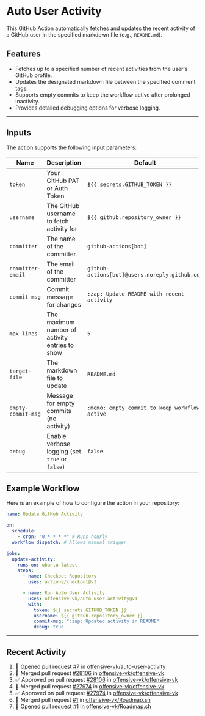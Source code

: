 # Auto User Activity

This GitHub Action automatically fetches and updates the recent activity of a GitHub user in the specified markdown file (e.g., `README.md`).

## Features

- Fetches up to a specified number of recent activities from the user's GitHub profile.
- Updates the designated markdown file between the specified comment tags.
- Supports empty commits to keep the workflow active after prolonged inactivity.
- Provides detailed debugging options for verbose logging.

---

## Inputs

The action supports the following input parameters:

| Name            | Description                                            | Default                           |
|-----------------|-------------------------------------------------------|-----------------------------------|
| `token`         | Your GitHub PAT or Auth Token                         | `${{ secrets.GITHUB_TOKEN }}`    |
| `username`      | The GitHub username to fetch activity for             | `${{ github.repository_owner }}` |
| `committer`     | The name of the committer                             | `github-actions[bot]`            |
| `committer-email` | The email of the committer                          | `github-actions[bot]@users.noreply.github.com` |
| `commit-msg`    | Commit message for changes                           | `:zap: Update README with recent activity` |
| `max-lines`     | The maximum number of activity entries to show       | `5`                               |
| `target-file`   | The markdown file to update                          | `README.md`                       |
| `empty-commit-msg` | Message for empty commits (no activity)            | `:memo: empty commit to keep workflow active` |
| `debug`         | Enable verbose logging (set `true` or `false`)        | `false`                           |

## Example Workflow

Here is an example of how to configure the action in your repository:

```yaml
name: Update GitHub Activity

on:
  schedule:
    - cron: "0 * * * *" # Runs hourly
  workflow_dispatch: # Allows manual trigger

jobs:
  update-activity:
    runs-on: ubuntu-latest
    steps:
      - name: Checkout Repository
        uses: actions/checkout@v3

      - name: Run Auto User Activity
        uses: offensive-vk/auto-user-activity@v1
        with:
          token: ${{ secrets.GITHUB_TOKEN }}
          username: ${{ github.repository_owner }}
          commit-msg: ":zap: Updated activity in README"
          debug: true
```

---

## Recent Activity

<!--START_SECTION:activity-->
1. 💪 Opened pull request [#7](https://github.com/offensive-vk/auto-user-activity/pull/7) in [offensive-vk/auto-user-activity](https://github.com/offensive-vk/auto-user-activity)
2. 🎉  Merged pull request [#28106](https://github.com/offensive-vk/offensive-vk/pull/28106) in [offensive-vk/offensive-vk](https://github.com/offensive-vk/offensive-vk)
3. ✅ Approved on pull request [#28106](https://github.com/offensive-vk/offensive-vk/pull/28106) in [offensive-vk/offensive-vk](https://github.com/offensive-vk/offensive-vk)
4. 🎉  Merged pull request [#27974](https://github.com/offensive-vk/offensive-vk/pull/27974) in [offensive-vk/offensive-vk](https://github.com/offensive-vk/offensive-vk)
5. ✅ Approved on pull request [#27974](https://github.com/offensive-vk/offensive-vk/pull/27974) in [offensive-vk/offensive-vk](https://github.com/offensive-vk/offensive-vk)
6. 🎉  Merged pull request [#1](https://github.com/offensive-vk/Roadmap.sh/pull/1) in [offensive-vk/Roadmap.sh](https://github.com/offensive-vk/Roadmap.sh)
7. 💪 Opened pull request [#1](https://github.com/offensive-vk/Roadmap.sh/pull/1) in [offensive-vk/Roadmap.sh](https://github.com/offensive-vk/Roadmap.sh)
<!--END_SECTION:activity-->
